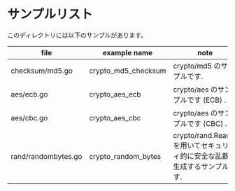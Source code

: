 # サンプルリスト

このディレクトリには以下のサンプルがあります。

|file|example name|note|
|----|------------|----|
|checksum/md5.go|crypto\_md5\_checksum|crypto/md5 のサンプルです.|
|aes/ecb.go|crypto\_aes\_ecb|crypto/aes のサンプルです (ECB) .|
|aes/cbc.go|crypto\_aes\_cbc|crypto/aes のサンプルです (CBC) .|
|rand/randombytes.go|crypto\_random\_bytes|crypto/rand.Reader を用いてセキュリティ的に安全な乱数を生成するサンプルです.|

